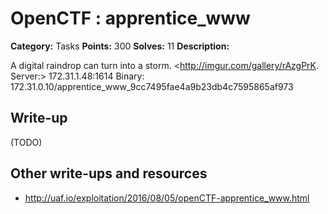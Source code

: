 # OpenCTF : apprentice_www

**Category:** Tasks
**Points:** 300
**Solves:** 11
**Description:**

A digital raindrop can turn into a storm. <http://imgur.com/gallery/rAzgPrK.
Server:> 172.31.1.48:1614
Binary: 172.31.0.10/apprentice_www_9cc7495fae4a9b23db4c7595865af973

## Write-up

(TODO)

## Other write-ups and resources

* http://uaf.io/exploitation/2016/08/05/openCTF-apprentice_www.html
